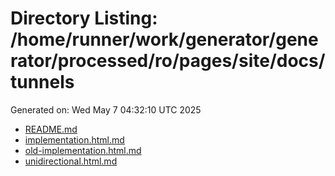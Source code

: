 # Directory Listing: /home/runner/work/generator/generator/processed/ro/pages/site/docs/tunnels
Generated on: Wed May  7 04:32:10 UTC 2025

- [README.md](README.md)
- [implementation.html.md](implementation.html.md)
- [old-implementation.html.md](old-implementation.html.md)
- [unidirectional.html.md](unidirectional.html.md)
